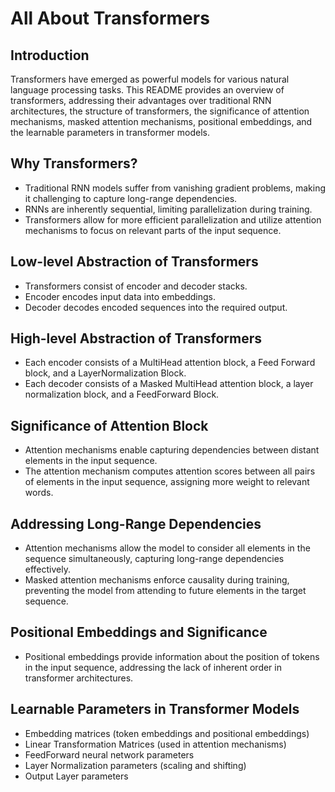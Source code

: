 # All About Transformers

## Introduction
Transformers have emerged as powerful models for various natural language processing tasks. This README provides an overview of transformers, addressing their advantages over traditional RNN architectures, the structure of transformers, the significance of attention mechanisms, masked attention mechanisms, positional embeddings, and the learnable parameters in transformer models.

## Why Transformers?
- Traditional RNN models suffer from vanishing gradient problems, making it challenging to capture long-range dependencies.
- RNNs are inherently sequential, limiting parallelization during training.
- Transformers allow for more efficient parallelization and utilize attention mechanisms to focus on relevant parts of the input sequence.

## Low-level Abstraction of Transformers
- Transformers consist of encoder and decoder stacks.
- Encoder encodes input data into embeddings.
- Decoder decodes encoded sequences into the required output.

## High-level Abstraction of Transformers
- Each encoder consists of a MultiHead attention block, a Feed Forward block, and a LayerNormalization Block.
- Each decoder consists of a Masked MultiHead attention block, a layer normalization block, and a FeedForward Block.

## Significance of Attention Block
- Attention mechanisms enable capturing dependencies between distant elements in the input sequence.
- The attention mechanism computes attention scores between all pairs of elements in the input sequence, assigning more weight to relevant words.

## Addressing Long-Range Dependencies
- Attention mechanisms allow the model to consider all elements in the sequence simultaneously, capturing long-range dependencies effectively.
- Masked attention mechanisms enforce causality during training, preventing the model from attending to future elements in the target sequence.

## Positional Embeddings and Significance
- Positional embeddings provide information about the position of tokens in the input sequence, addressing the lack of inherent order in transformer architectures.

## Learnable Parameters in Transformer Models
- Embedding matrices (token embeddings and positional embeddings)
- Linear Transformation Matrices (used in attention mechanisms)
- FeedForward neural network parameters
- Layer Normalization parameters (scaling and shifting)
- Output Layer parameters
